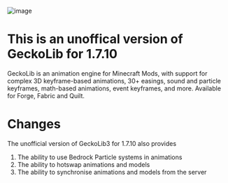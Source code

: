 ![image](https://github.com/Goodbird-git/Geckolib3-1.7.10/assets/80464896/42ef909a-fe97-4395-83c6-b618e89ab6df)

# This is an unoffical version of GeckoLib for 1.7.10
GeckoLib is an animation engine for Minecraft Mods, with support for complex 3D keyframe-based animations, 30+ easings, sound and particle keyframes, math-based animations, event keyframes, and more. Available for Forge, Fabric and Quilt.
# Changes
The unofficial version of GeckoLib3 for 1.7.10 also provides 
1) The ability to use Bedrock Particle systems in animations
2) The ability to hotswap animations and models
3) The ability to synchronise animations and models from the server 
